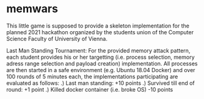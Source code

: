 # memwars
This little game is supposed to provide a skeleton implementation for the planned 2021 
hackathon organized by the students union of the Computer Science Faculty of
University of Vienna.

Last Man Standing Tournament:
For the provided memory attack pattern, each student provides his or her targetting
(i.e. process selection, memory adress range selection and payload creation) implementation.
All processes are then started in a safe environment (e.g. Ubuntu 18.04 Docker) and over 100
rounds of 5 minutes each, the implementations participating are evaluated as follows:
.) Last man standing: +10 points
.) Survived till end of round: +1 point
.) Killed docker container (i.e. broke OS) -10 points

